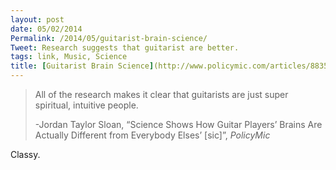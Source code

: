 ```yaml
---
layout: post
date: 05/02/2014
Permalink: /2014/05/guitarist-brain-science/
Tweet: Research suggests that guitarist are better.
tags: link, Music, Science
title: [Guitarist Brain Science](http://www.policymic.com/articles/88357/science-shows-how-guitar-players-brains-are-actually-different-from-everybody-elses)
---
```


<blockquote>
  <p>All of the research makes it clear that guitarists are just super spiritual, intuitive people.</p>
  
  <p>-Jordan Taylor Sloan, &#8220;Science Shows How Guitar Players&#8217; Brains Are Actually Different from Everybody Elses&#8217; [sic]&#8221;, <em>PolicyMic</em></p>
</blockquote>

<p>Classy.</p>